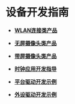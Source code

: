# 设备开发指南<a name="ZH-CN_TOPIC_0000001111039536"></a>

-   **[WLAN连接类产品](device-wifi.md)**  

-   **[无屏摄像头类产品](device-iotcamera.md)**  

-   **[带屏摄像头类产品](device-camera.md)**  

-   **[时钟应用开发指导](device-clock-guide.md)**  

-   **[平台驱动开发示例](device-driver-demo.md)**  

-   **[外设驱动开发示例](device-outerdriver-demo.md)**  



